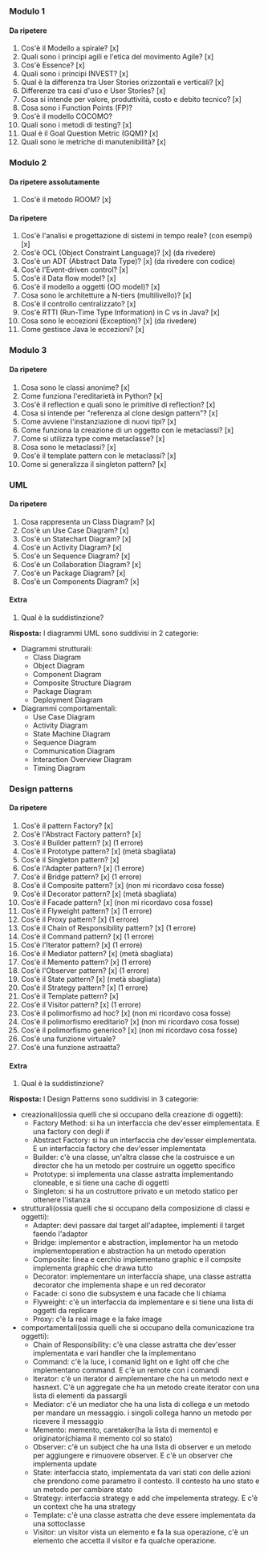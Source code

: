 ### **Modulo 1**
#### Da ripetere
1. Cos'è il Modello a spirale? [x]
2. Quali sono i principi agili e l'etica del movimento Agile? [x]
3. Cos'è Essence? [x]
4. Quali sono i principi INVEST? [x]
5. Qual è la differenza tra User Stories orizzontali e verticali? [x]
6. Differenze tra casi d'uso e User Stories? [x]
7. Cosa si intende per valore, produttività, costo e debito tecnico? [x]
8. Cosa sono i Function Points (FP)? 
9. Cos'è il modello COCOMO?
10. Quali sono i metodi di testing? [x]
11. Qual è il Goal Question Metric (GQM)? [x]
12. Quali sono le metriche di manutenibilità? [x]

### **Modulo 2**
#### Da ripetere assolutamente
1. Cos'è il metodo ROOM? [x]

#### Da ripetere
1. Cos'è l'analisi e progettazione di sistemi in tempo reale? (con esempi) [x]
2. Cos'è OCL (Object Constraint Language)? [x] (da rivedere)
3. Cos'è un ADT (Abstract Data Type)? [x] (da rivedere con codice)
4. Cos'è l'Event-driven control? [x]
5. Cos'è il Data flow model? [x]
6. Cos'è il modello a oggetti (OO model)? [x]
7. Cosa sono le architetture a N-tiers (multilivello)? [x]
8. Cos'è il controllo centralizzato? [x]
9. Cos'è RTTI (Run-Time Type Information) in C vs in Java? [x]
10. Cosa sono le eccezioni (Exception)? [x] (da rivedere)
11. Come gestisce Java le eccezioni? [x]

### **Modulo 3**
#### Da ripetere
1. Cosa sono le classi anonime? [x]
2. Come funziona l'ereditarietà in Python? [x]
3. Cos'è il reflection e quali sono le primitive di reflection? [x]
4. Cosa si intende per "referenza al clone design pattern"? [x]
5. Come avviene l'instanziazione di nuovi tipi? [x]
6. Come funziona la creazione di un oggetto con le metaclassi? [x]
7. Come si utilizza type come metaclasse? [x]
8. Cosa sono le metaclassi? [x]
9. Cos'è il template pattern con le metaclassi? [x]
10. Come si generalizza il singleton pattern? [x]

### **UML**
#### Da ripetere
1. Cosa rappresenta un Class Diagram? [x]
2. Cos'è un Use Case Diagram? [x]
3. Cos'è un Statechart Diagram? [x]
4. Cos'è un Activity Diagram? [x]
5. Cos'è un Sequence Diagram? [x]
6. Cos'è un Collaboration Diagram? [x]
7. Cos'è un Package Diagram? [x]
8. Cos'è un Components Diagram? [x]

#### Extra
1. Qual è la suddistinzione?

**Risposta:** I diagrammi UML sono suddivisi in 2 categorie:
- Diagrammi strutturali:
    - Class Diagram
    - Object Diagram
    - Component Diagram
    - Composite Structure Diagram
    - Package Diagram
    - Deployment Diagram
- Diagrammi comportamentali:
    - Use Case Diagram
    - Activity Diagram
    - State Machine Diagram
    - Sequence Diagram
    - Communication Diagram
    - Interaction Overview Diagram
    - Timing Diagram

### **Design patterns**
#### Da ripetere
1. Cos'è il pattern Factory? [x]
2. Cos'è l'Abstract Factory pattern? [x] 
3. Cos'è il Builder pattern? [x] (1 errore)
4. Cos'è il Prototype pattern? [x] (metà sbagliata)
5. Cos'è il Singleton pattern? [x]
6. Cos'è l'Adapter pattern? [x] (1 errore)
7. Cos'è il Bridge pattern? [x] (1 errore)
8. Cos'è il Composite pattern? [x] (non mi ricordavo cosa fosse)
9. Cos'è il Decorator pattern? [x] (metà sbagliata)
10. Cos'è il Facade pattern? [x] (non mi ricordavo cosa fosse)
11. Cos'è il Flyweight pattern? [x] (1 errore)
12. Cos'è il Proxy pattern? [x] (1 errore)
13. Cos'è il Chain of Responsibility pattern? [x] (1 errore)
14. Cos'è il Command pattern? [x] (1 errore)
15. Cos'è l'Iterator pattern? [x] (1 errore)
16. Cos'è il Mediator pattern? [x] (metà sbagliata)
17. Cos'è il Memento pattern? [x] (1 errore)
18. Cos'è l'Observer pattern? [x] (1 errore)
19. Cos'è il State pattern? [x] (metà sbagliata)
20. Cos'è il Strategy pattern? [x] (1 errore)
21. Cos'è il Template pattern? [x]
22. Cos'è il Visitor pattern? [x] (1 errore)
23. Cos'è il polimorfismo ad hoc? [x] (non mi ricordavo cosa fosse)
24. Cos'è il polimorfismo ereditario? [x] (non mi ricordavo cosa fosse)
25. Cos'è il polimorfismo generico? [x] (non mi ricordavo cosa fosse)
26. Cos'è una funzione virtuale?
27. Cos'è una funzione astraatta?

#### Extra
1. Qual è la suddistinzione?

**Risposta:** I Design Patterns sono suddivisi in 3 categorie: 
- creazionali(ossia quelli che si occupano della creazione di oggetti):
    - Factory Method: si ha un interfaccia che dev'esser eimplementata. E una factory con degli if
    - Abstract Factory: si ha un interfaccia che dev'esser eimplementata. E un interfaccia factory che dev'esser implementata
    - Builder: c'è una classe, un'altra classe che la costruisce e un director che ha un metodo per costruire un oggetto specifico
    - Prototype: si implementa una classe astratta implementando cloneable, e si tiene una cache di oggetti
    - Singleton: si ha un costruttore privato e un metodo statico per ottenere l'istanza
- strutturali(ossia quelli che si occupano della composizione di classi e oggetti):
    - Adapter: devi passare dal target all'adaptee, implementi il target faendo l'adaptor
    - Bridge: implementor e abstraction, implementor ha un metodo implementoperation e abstraction ha un metodo operation
    - Composite: linea e cerchio implementano graphic e il compsite implementa graphic che drawa tutto
    - Decorator: implementare un interfaccia shape, una classe astratta decorator che implementa shape e un red decorator
    - Facade: ci sono die subsystem e una facade che li chiama
    - Flyweight: c'è un interfaccia da implementare e si tiene una lista di oggetti da replicare
    - Proxy: c'è la real image e la fake image
- comportamentali(ossia quelli che si occupano della comunicazione tra oggetti):
    - Chain of Responsibility: c'è una classe astratta che dev'esser implementata e vari handler che la implementano
    - Command: c'è la luce, i comanid light on e light off che che implementano command. E c'è un remote con i comandi
    - Iterator: c'è un iterator d aimplementare che ha un metodo next e hasnext. C'è un aggregate che ha un metodo create iterator con una lista di elementi da passargli
    - Mediator: c'è un mediator che ha una lista di collega e un metodo per mandare un messaggio. i singoli collega hanno un metodo per ricevere il messaggio
    - Memento: memento, caretaker(ha la lista di memento) e originator(chiama il memento col so stato)
    - Observer: c'è un subject che ha una lista di observer e un metodo per aggiungere e rimuovere observer. E c'è un observer che implementa update
    - State: interfaccia stato, implementata da vari stati con delle azioni che prendono come parametro il contesto. Il contesto ha uno stato e un metodo per cambiare stato
    - Strategy: interfaccia strategy e add che impelementa strategy. E c'è un context che ha una strategy
    - Template: c'è una classe astratta che deve essere implementata da una sottoclasse
    - Visitor: un visitor vista un elemento e fa la sua operazione, c'è un elemento che accetta il visitor e fa qualche operazione.



